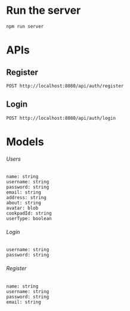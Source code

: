 # Run the server

```
npm run server
```

# APIs

## Register

```
POST http://localhost:8080/api/auth/register
```

## Login

```
POST http://localhost:8080/api/auth/login
```

# Models

###### Users

    name: string
    username: string
    password: string
    email: string
    address: string
    about: string
    avatar: blob
    cookpadId: string
    userType: boolean

###### Login

    username: string
    password: string

###### Register

    name: string
    username: string
    password: string
    email: string
